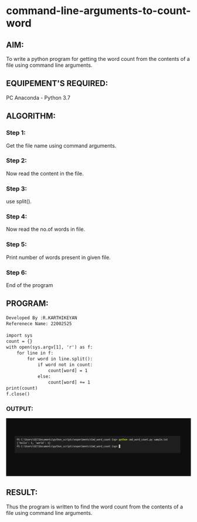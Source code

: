# command-line-arguments-to-count-word
## AIM:
To write a python program for getting the word count from the contents of a file using command line arguments.
## EQUIPEMENT'S REQUIRED: 
PC
Anaconda - Python 3.7
## ALGORITHM: 
### Step 1:
Get the file name using command arguments.


### Step 2: 
 Now read the content in the file.

### Step 3: 
use split().
### Step 4:  
Now read the no.of words in file.


### Step 5: 
Print number of words present in given file.

### Step 6: 
End of the program
## PROGRAM:

```
Developed By :R.KARTHIKEYAN
Referenece Name: 22002525

import sys
count = {}
with open(sys.argv[1], 'r') as f:
    for line in f:
        for word in line.split():
            if word not in count:
                count[word] = 1
            else:
                count[word] += 1
print(count)
f.close()
```

### OUTPUT:
![](arg.png)


## RESULT:
Thus the program is written to find the word count from the contents of a file using command line arguments.
